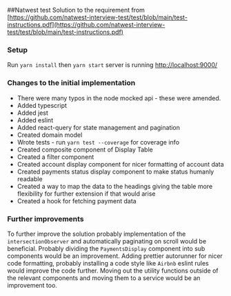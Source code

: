 ##Natwest test
Solution to the requirement from [https://github.com/natwest-interview-test/test/blob/main/test-instructions.pdf](https://github.com/natwest-interview-test/test/blob/main/test-instructions.pdf)

### Setup

Run `yarn install` then `yarn start` server is running [http://localhost:9000/](http://localhost:9000/)

### Changes to the initial implementation

 - There were many typos in the node mocked api - these were amended.
 - Added typescript
 - Added jest
 - Added eslint
 - Added react-query for state management and pagination
 - Created domain model
 - Wrote tests - run `yarn test --coverage` for coverage info
 - Created composite component of Display Table
 - Created a filter component
 - Created account display component for nicer formatting of account data
 - Created payments status display component to make status humanly readable
 - Created a way to map the data to the headings giving the table more flexibility for further extension if that would arise
 - Created a hook for fetching payment data

### Further improvements 

To further improve the solution probably implementation of the `intersectionObserver` and automatically
paginating on scroll would be beneficial. Probably dividing the `PaymentsDisplay` component into sub components
would be an improvement. Adding prettier autorunner for nicer code formatting, probably installing a code
style like `Airbnb` eslint rules would improve the code further. Moving out the utility functions outside 
of the relevant components and moving them to a service would be an improvement too.
